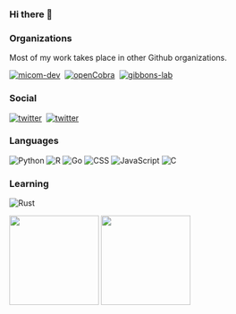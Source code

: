 ### Hi there 👋

### Organizations

Most of my work takes place in other Github organizations.

[![micom-dev](https://img.shields.io/badge/-micom--dev-028?&logo=GitHub)](https://github.com/micom-dev)&nbsp;
[![openCobra](https://img.shields.io/badge/-openCOBRA-028?&logo=GitHub)](https://github.com/openCOBRA)&nbsp;
[![gibbons-lab](https://img.shields.io/badge/-Gibbons--Lab-028?&logo=GitHub)](https://github.com/gibbons-lab)&nbsp;

### Social

[![twitter](https://img.shields.io/badge/-@thaasophobia-048?&logo=Twitter)](https://github.com/micom-dev)&nbsp;
[![twitter](https://img.shields.io/badge/-@thaasophobia-002?&logo=Mastodon)](https://github.com/micom-dev)&nbsp;

### Languages

![Python](https://img.shields.io/badge/-Python-000?&logo=Python)
![R](https://img.shields.io/badge/-R-000?&logo=R)
![Go](https://img.shields.io/badge/-Go-000?&logo=Go)
![CSS](https://img.shields.io/badge/-CSS-000?&logo=CSS)
![JavaScript](https://img.shields.io/badge/-JavaScript-000?&logo=JavaScript)
![C](https://img.shields.io/badge/-C-000?&logo=C)

### Learning

![Rust](https://img.shields.io/badge/-Rust-000?&logo=Rust)

<img height="160px" src="https://github-readme-stats.vercel.app/api?username=cdiener&show_icons=true&theme=dracula&include_all_commits=true" /> <img height="160px" src="https://github-readme-stats.vercel.app/api/top-langs/?username=cdiener&layout=compact&theme=dracula&card_width=340" />
